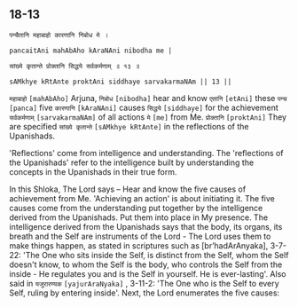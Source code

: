 ## 18-13


```shloka-sa
पन्चैतानि महाबाहो कारणानि निबोध मे ।
```
```shloka-sa-hk
pancaitAni mahAbAho kAraNAni nibodha me |
```
```shloka-sa
सांख्ये कृतान्ते प्रोक्तानि सिद्धये सर्वकर्मणाम् ॥ १३ ॥
```
```shloka-sa-hk
sAMkhye kRtAnte proktAni siddhaye sarvakarmaNAm || 13 ||
```

`महाबाहो` `[mahAbAho]` Arjuna, `निबोध` `[nibodha]` hear and know `एतानि` `[etAni]` these `पन्च` `[panca]` five `कारणानि` `[kAraNAni]` causes `सिद्धये` `[siddhaye]` for the achievement `सर्वकर्मणाम्` `[sarvakarmaNAm]` of all actions `मे` `[me]` from Me. `प्रोक्तानि` `[proktAni]` They are specified `सांख्ये कृतान्ते` `[sAMkhye kRtAnte]` in the reflections of the Upanishads.

'Reflections' come from intelligence and understanding. The 'reflections of the Upanishads' refer to the intelligence built by understanding the concepts in the Upanishads in their true form. 



In this Shloka, The Lord says – Hear and know the five causes of achievement from Me. 'Achieving an action' is about initiating it. The five causes come from the understanding put together by the intelligence derived from the Upanishads. Put them into place in My presence.
The intelligence derived from the Upanishads says that the body, its organs, its breath and the Self are instruments of the Lord - The Lord uses them to make things happen, as stated in scriptures such as [br’hadArAnyaka], 3-7-22: 'The One who sits inside the Self, is distinct from the Self, whom the Self doesn't know, to whom the Self is the body, who controls the Self from the inside - He regulates you and is the Self in yourself. He is ever-lasting'. Also said in `यजुरारण्यक` `[yajurAraNyaka]` , 3-11-2: 'The One who is the Self to every Self, ruling by entering inside'.
Next, the Lord enumerates the five causes:

